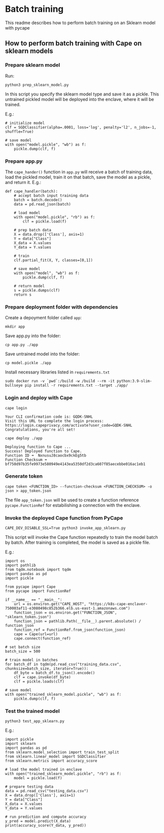 # Batch training

This readme describes how to perform batch training on an Sklearn model with pycape

## How to perform batch training with Cape on sklearn models

### Prepare sklearn model
Run:
```
python3 prep_sklearn_model.py
``` 
In this script you specify the sklearn model type and save it as a pickle. This untrained pickled model will be deployed into the enclave, where it will be trained.

E.g.:
```
# initialize model
clf = SGDClassifier(alpha=.0001, loss='log', penalty='l2', n_jobs=-1, shuffle=True)

# save model
with open("model.pickle", "wb") as f:
    pickle.dump(clf, f)
```
### Prepare app.py
The `cape_hander()` function in `app.py` will receive a batch of training data, load the pickled model, train it on that batch, save the model as a pickle, and return it.
E.g.:
```
def cape_handler(batch):
    # accept batch input training data
    batch = batch.decode()
    data = pd.read_json(batch)

    # load model
    with open("model.pickle", "rb") as f:
        clf = pickle.load(f)

    # prep batch data
    X = data.drop(['Class'], axis=1)
    Y = data["Class"]
    X_data = X.values
    Y_data = Y.values

    # train
    clf.partial_fit(X, Y, classes=[0,1])
    
    # save model
    with open("model", "wb") as f:
        pickle.dump(clf, f)

    # return model
    s = pickle.dumps(clf)
    return s
```

### Prepare deployment folder with dependencies
Create a depoyment folder called `app`:
```
mkdir app
```
Save app.py into the folder:
```
cp app.py ./app
```
Save untrained model into the folder:
```
cp model.pickle ./app
```
Install necessary libraries listed in `requirements.txt`
```
sudo docker run -v `pwd`:/build -w /build --rm -it python:3.9-slim-bullseye pip install -r requirements.txt --target ./app/
```

### Login and deploy with Cape
```
cape login

Your CLI confirmation code is: GQDK-SNHL
Visit this URL to complete the login process: https://login.capeprivacy.com/activate?user_code=GQDK-SNHL
Congratulations, you're all set!
```

```
cape deploy ./app

Deploying function to Cape ...
Success! Deployed function to Cape.
Function ID ➜  NxnusuJ8caocbx9ckEg5tb
Function Checksum ➜  bf750d97b35fe9973e580949e4143ea5350df2d3ca607f85aecebbe016ac1eb1
```

### Generate token

```
cape token <FUNCTION_ID> --function-checksum <FUNCTION_CHECKSUM> -o json > app_token.json
```

The file `app_token.json` will be used to create a function reference `pycape.FunctionRef` for estabilishing a connection with the enclave.

### Invoke the deployed Cape function from PyCape
```
CAPE_DEV_DISABLE_SSL=True python3 invoke_app_sklearn.py
```
This script will invoke the Cape function repeatedly to train the model batch by batch. After training is completed, the model is saved as a pickle file.

E.g.:
```
import os
import pathlib
from tqdm.notebook import tqdm
import pandas as pd
import pickle

from pycape import Cape
from pycape import FunctionRef

if __name__ == "__main__":
    url = os.environ.get("CAPE_HOST", "https://k8s-cape-enclaver-750003af11-e3080498c852b366.elb.us-east-1.amazonaws.com")
    function_json = os.environ.get("FUNCTION_JSON", "sklearn_token.json")
    function_json = pathlib.Path(__file__).parent.absolute() / function_json
    function_ref = FunctionRef.from_json(function_json)
    cape = Cape(url=url)
    cape.connect(function_ref)

# set batch size
batch_size = 500

# train model in batches
for batch_df in tqdm(pd.read_csv("training_data.csv", chunksize=batch_size, iterator=True)):
    df_byte = batch_df.to_json().encode()
    clf = cape.invoke(df_byte)
    clf = pickle.loads(clf)

# save model
with open("trained_sklearn_model.pickle", "wb") as f:
    pickle.dump(clf, f)
```

### Test the trained model
```
python3 test_app_sklearn.py
```

E.g.:
```
import pickle
import sklearn
import pandas as pd
from sklearn.model_selection import train_test_split
from sklearn.linear_model import SGDClassifier
from sklearn.metrics import accuracy_score

# load the model trained in enclave
with open("trained_sklearn_model.pickle", "rb") as f:
    model = pickle.load(f)

# prepare testing data
data = pd.read_csv("testing_data.csv")
X = data.drop(['Class'], axis=1)
Y = data["Class"]
X_data = X.values
Y_data = Y.values

# run prediction and compute accuracy
y_pred = model.predict(X_data)
print(accuracy_score(Y_data, y_pred))
```